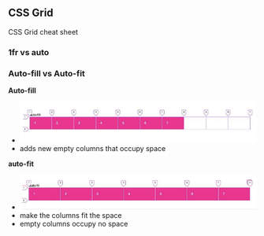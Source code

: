 ## CSS Grid

CSS Grid cheat sheet

### 1fr vs auto

### Auto-fill vs Auto-fit

**Auto-fill**
* ![922ec503ac8c417fa3ba5fc6153c4e82.png](../922ec503ac8c417fa3ba5fc6153c4e82.png)
* adds new empty columns that occupy space

**auto-fit**
* ![a58ffd7243a8a657fdc3b1e5d5a8f655.png](../a58ffd7243a8a657fdc3b1e5d5a8f655.png)
* make the columns fit the space
* empty columns occupy no space
